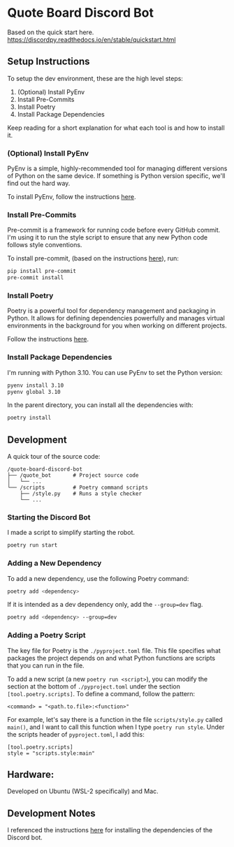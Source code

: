 # Quote Board Discord Bot

Based on the quick start here.
https://discordpy.readthedocs.io/en/stable/quickstart.html

## Setup Instructions

To setup the dev environment, these are the high level steps:
1. (Optional) Install PyEnv
2. Install Pre-Commits
3. Install Poetry
4. Install Package Dependencies

Keep reading for a short explanation for what each tool is and how to install it.

### (Optional) Install PyEnv

PyEnv is a simple, highly-recommended tool for managing different versions of Python on the same device. If something is Python version specific, we'll find out the hard way.

To install PyEnv, follow the instructions [here](https://github.com/pyenv/pyenv?tab=readme-ov-file#installation).

### Install Pre-Commits

Pre-commit is a framework for running code before every GitHub commit. I'm using it to run the style script to ensure that any new Python code follows style conventions.

To install pre-commit, (based on the instructions [here](https://pre-commit.com/#install)), run:
```bash
pip install pre-commit
pre-commit install
```

### Install Poetry

Poetry is a powerful tool for dependency management and packaging in Python. It allows for defining dependencies powerfully and manages virtual environments in the background for you when working on different projects.

Follow the instructions [here](https://python-poetry.org/docs#installing-with-the-official-installer).

### Install Package Dependencies

I'm running with Python 3.10. You can use PyEnv to set the Python version:

```bash
pyenv install 3.10
pyenv global 3.10
```

In the parent directory, you can install all the dependencies with:

```bash
poetry install
```

## Development

A quick tour of the source code:
```
/quote-board-discord-bot
├── /quote_bot       # Project source code
│   └── ...
└── /scripts         # Poetry command scripts
    ├── /style.py    # Runs a style checker
    └── ...
```

### Starting the Discord Bot

I made a script to simplify starting the robot.

```bash
poetry run start
```

### Adding a New Dependency

To add a new dependency, use the following Poetry command:

```bash
poetry add <dependency>
```

If it is intended as a dev dependency only, add the `--group=dev` flag.
```bash
poetry add <dependency> --group=dev
```

### Adding a Poetry Script

The key file for Poetry is the `./pyproject.toml` file. This file specifies what packages the project depends on and what Python functions are scripts that you can run in the file.

To add a new script (a new `poetry run <script>`), you can modify the section at the bottom of `./pyproject.toml` under the section `[tool.poetry.scripts]`. To define a command, follow the pattern:
```
<command> = "<path.to.file>:<function>"
```

For example, let's say there is a function in the file `scripts/style.py` called `main()`, and I want to call this function when I type `poetry run style`. Under the scripts header of `pyproject.toml`, I add this:
```
[tool.poetry.scripts]
style = "scripts.style:main"
```

## Hardware:

Developed on Ubuntu (WSL-2 specifically) and Mac.

## Development Notes

I referenced the instructions [here](https://discordpy.readthedocs.io/en/stable/intro.html#installing) for installing the dependencies of the Discord bot.

